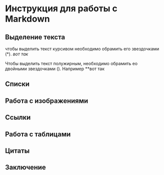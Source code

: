 # Инструкция для работы с Markdown

## Выделение текста

чтобы выделить текст курсивом необходимо обрамить его звездочками (*).
 *вот так*

 Чтобы выделить текст полужирным, необходимо обрамить ео двойными звездочками ().
 Например **вот так


## Списки

## Работа с изображениями

## Ссылки

## Работа с таблицами

## Цитаты

## Заключение